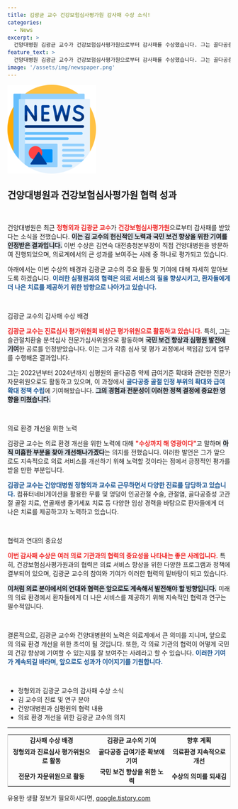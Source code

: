 ```yaml
---
title: 김광균 교수 건강보험심사평가원 감사패 수상 소식!
categories:
  - News
excerpt: >
  건양대병원 김광균 교수가 건강보험심사평가원으로부터 감사패를 수상했습니다. 그는 골다공증 치료 및 의료환경 개선에 기여한 공로로 인정받아, 지속적으로 환자들에게 희망을 주고 있습니다. 클릭하여 그의 이야기와 의료 혁신을 확인하세요!
feature_text: >
  건양대병원 김광균 교수가 건강보험심사평가원으로부터 감사패를 수상했습니다. 그는 골다공증 치료 및 의료환경 개선에 기여한 공로로 인정받아, 지속적으로 환자들에게 희망을 주고 있습니다. 클릭하여 그의 이야기와 의료 혁신을 확인하세요!
image: '/assets/img/newspaper.png'
---
```


<p><img src="/assets/img/newspaper.png" alt="kimp 속보" /></p>

<h2 data-ke-size="size26">건양대병원과 건강보험심사평가원 협력 성과</h2>

<p data-ke-size="size16">&nbsp;</p>

<p>건양대병원은 최근 <b><span style="color: #ee2323;">정형외과 김광균 교수</span></b>가 <b><span style="color: #ee2323;">건강보험심사평가원</span></b>으로부터 감사패를 받았다는 소식을 전했습니다. <b><span style="background-color: #21538527;">이는 김 교수의 헌신적인 노력과 국민 보건 향상을 위한 기여를 인정받은 결과입니다.</span></b> 이번 수상은 김연숙 대전충청본부장이 직접 건양대병원을 방문하여 진행되었으며, 의료계에서의 큰 성과를 보여주는 사례 중 하나로 평가되고 있습니다. </p>

<p>아래에서는 이번 수상의 배경과 김광균 교수의 주요 활동 및 기여에 대해 자세히 알아보도록 하겠습니다. <b><span style="color: #1a5490;">이러한 심평원과의 협력은 의료 서비스의 질을 향상시키고, 환자들에게 더 나은 치료를 제공하기 위한 방향으로 나아가고 있습니다.</span></b></p>

<p data-ke-size="size16">&nbsp;</p>

<p>김광균 교수의 감사패 수상 배경</p>

<p><b><span style="color: #ee2323;">김광균 교수는 진료심사 평가위원회 비상근 평가위원으로 활동하고 있습니다.</span></b> 특히, 그는 슬관절치환술 분석심사 전문가심사위원으로 활동하며 <b><span style="background-color: #21538527;">국민 보건 향상과 심평원 발전에 기여</span></b>한 공로를 인정받았습니다. 이는 그가 각종 심사 및 평가 과정에서 책임감 있게 업무를 수행해온 결과입니다. </p>

<p>그는 2022년부터 2024년까지 심평원의 골다공증 약제 급여기준 확대와 관련한 전문가 자문위원으로도 활동하고 있으며, 이 과정에서 <b><span style="color: #1a5490;">골다공증 골절 인정 부위의 확대와 급여 확대 정책 수립</span></b>에 기여해왔습니다. <b><span style="background-color: #21538527;">그의 경험과 전문성이 이러한 정책 결정에 중요한 영향을 미쳤습니다.</span></b></p>

<p data-ke-size="size16">&nbsp;</p>

<p>의료 환경 개선을 위한 노력</p>

<p>김광균 교수는 의료 환경 개선을 위한 노력에 대해 <b><span style="color: #ee2323;">"수상까지 해 영광이다"</span></b>고 말하며 <b><span style="background-color: #21538527;">아직 미흡한 부분을 찾아 개선해나가겠다</span></b>는 의지를 전했습니다. 이러한 발언은 그가 앞으로도 지속적으로 의료 서비스를 개선하기 위해 노력할 것이라는 점에서 긍정적인 평가를 받을 만한 부분입니다.</p>

<p><b><span style="color: #1a5490;">김광균 교수는 건양대병원 정형외과 교수로 근무하면서 다양한 진료를 담당하고 있습니다.</span></b> 컴퓨터네비게이션을 활용한 무릎 및 엉덩이 인공관절 수술, 관절염, 골다공증성 고관절 골절 치료, 연골재생 줄기세포 치료 등 다양한 임상 경력을 바탕으로 환자들에게 더 나은 치료를 제공하고자 노력하고 있습니다.</p>

<p data-ke-size="size16">&nbsp;</p>

<p>협력과 연대의 중요성</p>

<p><b><span style="color: #ee2323;">이번 감사패 수상은 여러 의료 기관과의 협력의 중요성을 나타내는 좋은 사례입니다.</span></b> 특히, 건강보험심사평가원과의 협력은 의료 서비스 향상을 위한 다양한 프로그램과 정책에 결부되어 있으며, 김광균 교수의 참여와 기여가 이러한 협력의 밑바탕이 되고 있습니다. </p>

<p><b><span style="background-color: #21538527;">이처럼 의료 분야에서의 연대와 협력은 앞으로도 계속해서 발전해야 할 방향입니다.</span></b> 미래의 의료 환경에서 환자들에게 더 나은 서비스를 제공하기 위해 지속적인 협력과 연구는 필수적입니다.</p>

<p data-ke-size="size16">&nbsp;</p>

<p>결론적으로, 김광균 교수와 건양대병원의 노력은 의료계에서 큰 의미를 지니며, 앞으로의 의료 환경 개선을 위한 초석이 될 것입니다. 또한, 각 의료 기관의 협력이 어떻게 국민의 건강 향상에 기여할 수 있는지를 잘 보여주는 사례라고 할 수 있습니다. <b><span style="color: #1a5490;">이러한 기여가 계속되길 바라며, 앞으로도 성과가 이어지기를 기원합니다.</span></b></p>

<p data-ke-size="size16">&nbsp;</p>

<ul>
<li>정형외과 김광균 교수의 감사패 수상 소식</li>
<li>김 교수의 진료 및 연구 분야</li>
<li>건양대병원과 심평원의 협력 내용</li>
<li>의료 환경 개선을 위한 김광균 교수의 의지</li>
</ul>

<hr>

<table style="width: 100%; border: 1px solid #ccc;">
<tr>
<td style="text-align: center; height: 17px;"><b>감사패 수상 배경</b></td>
<td style="text-align: center; height: 17px;"><b>김광균 교수의 기여</b></td>
<td style="text-align: center; height: 17px;"><b>향후 계획</b></td>
</tr>
<tr>
<td style="text-align: center; height: 17px;"><b>정형외과 진료심사 평가위원으로 활동</b></td>
<td style="text-align: center; height: 17px;"><b>골다공증 급여기준 확보에 기여</b></td>
<td style="text-align: center; height: 17px;"><b>의료환경 지속적으로 개선</b></td>
</tr>
<tr>
<td style="text-align: center; height: 17px;"><b>전문가 자문위원으로 활동</b></td>
<td style="text-align: center; height: 17px;"><b>국민 보건 향상을 위한 노력</b></td>
<td style="text-align: center; height: 17px;"><b>수상의 의미를 되새김</b></td>
</tr>
</table>
유용한 생활 정보가 필요하시다면, <a href="https://qoogle.tistory.com" rel="dofollow">qoogle.tistory.com</a>


